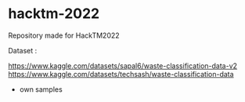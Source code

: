 # hacktm-2022
Repository made for HackTM2022


Dataset : 

https://www.kaggle.com/datasets/sapal6/waste-classification-data-v2
https://www.kaggle.com/datasets/techsash/waste-classification-data

+ own samples
